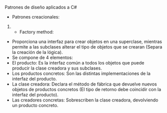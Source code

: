 Patrones de diseño aplicados a C#

- Patrones creacionales:

1) - Factory method:

- Proporciona una interfaz para crear objetos en una superclase, mientras permite a las subclases alterar el tipo de objetos que se crearan (Separa la creación de la lógica).
- Se compone de 4 elementos:
- El producto: Es la interfaz común a todos los objetos que puede producir la clase creadora y sus subclases.
- Los productos concretos: Son las distintas implementaciones de la interfaz del producto.
- La clase creadora: Declara el método de fábrica que devuelve nuevos objetos de productos concretos (El tipo de retorno debe coincidir con la interfaz del producto).
- Las creadores concretas: Sobrescriben la clase creadora, devolviendo un producto concreto.
